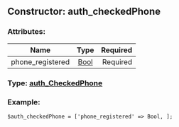 ## Constructor: auth\_checkedPhone  

### Attributes:

| Name     |    Type       | Required |
|----------|:-------------:|---------:|
|phone\_registered|[Bool](../types/Bool.md) | Required|


### Type: [auth\_CheckedPhone](../types/auth\_CheckedPhone.md)

### Example:


```
$auth_checkedPhone = ['phone_registered' => Bool, ];
```